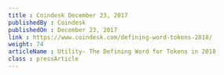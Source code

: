 ```yaml
---
title : Coindesk December 23, 2017
publishedBy : Coindesk
publishedOn : December 23, 2017
link : https://www.coindesk.com/defining-word-tokens-2018/
weight: 74
articleName : Utility- The Defining Word for Tokens in 2018
class : pressArticle
---
```

